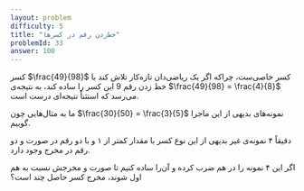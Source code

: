 ```yaml
---
layout: problem
difficulty: 5
title: "خط‌زدن رقم در کسرها"
problemId: 33
answer: 100
---
```


کسر 
$\frac{49}{98}$
کسر خاصی‌ست، چراکه اگر یک ریاضی‌دان تازه‌کار تلاش کند با خط زدن رقم 
$9$
این کسر را ساده کند، به نتیجه‌ی 
$\frac{49}{98} = \frac{4}{8}$
می‌رسد که استثناً نتیجه‌ای درست است.

ما به مثال‌هایی چون 
$\frac{30}{50} = \frac{3}{5}$
نمونه‌های بدیهی از این ماجرا گوییم.

دقیقاً ۴ نمونه‌ی غیر بدیهی از این نوع کسر با مقدار کمتر از ۱ و با دو رقم در صورت و دو رقم در مخرج وجود دارد.

اگر این ۴ نمونه را در هم ضرب کرده و آن‌را ساده کنیم تا صورت و مخرجش نسبت به هم اول شوند، مخرج کسر حاصل چند است؟

